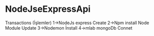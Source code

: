 # NodeJseExpressApi
Transactions (İşlemler)
1->NodeJs express Create 
2->Npm install Node Module Update
3->Nodemon İnstall
4->mlab mongoDb Connet